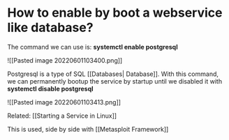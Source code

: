 # How to enable by boot a webservice like database?

The command we can use is: **systemctl enable postgresql**

![[Pasted image 20220601103400.png]]

Postgresql is a type of SQL [[Databases| Database]]. With this command, we can permanently bootup the service by startup until we disabled it  with **systemctl disable postgresql**

![[Pasted image 20220601103413.png]]

Related: [[Starting a Service in Linux]]

This is used, side by side with [[Metasploit Framework]]



